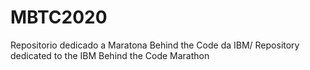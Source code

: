 # MBTC2020
Repositorio dedicado a Maratona Behind the Code da IBM/ Repository dedicated to the IBM Behind the Code Marathon
